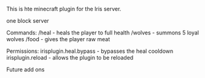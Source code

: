 This is hte minecraft plugin for the Iris server.

one block server

Commands:
/heal - heals the player to full health
/wolves - summons 5 loyal wolves
/food - gives the player raw meat

Permissions:
irisplugin.heal.bypass - bypasses the heal cooldown
irisplugin.reload - allows the plugin to be reloaded


Future add ons